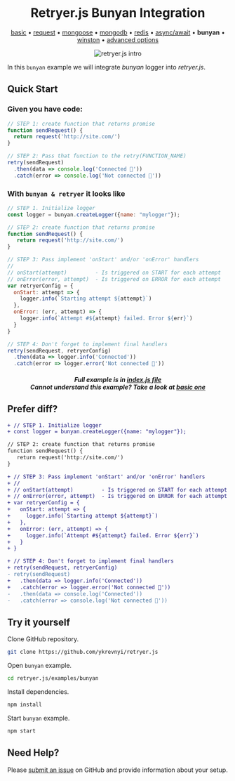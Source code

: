 
<h1 align="center">Retryer.js Bunyan Integration</h1>

<p align="center">
  <a href="https://github.com/ykrevnyi/retryer.js/tree/master/examples/basic/">basic</a> &bull;
  <a href="https://github.com/ykrevnyi/retryer.js/tree/master/examples/request/">request</a> &bull;
  <a href="https://github.com/ykrevnyi/retryer.js/tree/master/examples/mongoose/">mongoose</a> &bull;
  <a href="https://github.com/ykrevnyi/retryer.js/tree/master/examples/mongodb/">mongodb</a> &bull;
  <a href="https://github.com/ykrevnyi/retryer.js/tree/master/examples/redis/">redis</a> &bull;
  <a href="https://github.com/ykrevnyi/retryer.js/tree/master/examples/async-await/">async/await</a> &bull;
  <b>bunyan</b> &bull;
  <a href="https://github.com/ykrevnyi/retryer.js/tree/master/examples/winston/">winston</a> &bull;
  <a href="https://github.com/ykrevnyi/retryer.js/tree/master/examples/advanced-options/">advanced options</a>
</p>

<p align="center">
  <img src="https://github.com/ykrevnyi/retryer.js/blob/master/assets/retryer-v1.5.1.gif" alt="retryer.js intro"/>
</p>

In this `bunyan` example we will integrate *bunyan* logger into *retryer.js*.

## Quick Start

### Given you have code:

```javascript
// STEP 1: create function that returns promise
function sendRequest() {
  return request('http://site.com/')
}

// STEP 2: Pass that function to the retry(FUNCTION_NAME)
retry(sendRequest)
  .then(data => console.log('Connected 🎉'))
  .catch(error => console.log('Not connected 🤷‍'))
```

### With `bunyan & retryer` it looks like
```javascript
// STEP 1. Initialize logger
const logger = bunyan.createLogger({name: "mylogger"});

// STEP 2: create function that returns promise
function sendRequest() {
   return request('http://site.com/')
}

// STEP 3: Pass implement 'onStart' and/or 'onError' handlers
// 
// onStart(attempt)         - Is triggered on START for each attempt
// onError(error, attempt)  - Is triggered on ERROR for each attempt
var retryerConfig = {
  onStart: attempt => {
    logger.info(`Starting attempt ${attempt}`)
  },
  onError: (err, attempt) => {
    logger.info(`Attempt #${attempt} failed. Error ${err}`)
  }
}

// STEP 4: Don't forget to implement final handlers
retry(sendRequest, retryerConfig)
  .then(data => logger.info('Connected'))
  .catch(error => logger.error('Not connected 🤷‍'))

```
<h5 align="center">Full example is in <a href="https://github.com/ykrevnyi/retryer.js/tree/master/examples/bunyan/index.js">index.js file</a><br>Cannot understand this example? Take a look at <a href="https://github.com/ykrevnyi/retryer.js/tree/master/examples/basic/">basic one</a></h5>

## Prefer diff?
```diff
+ // STEP 1. Initialize logger
+ const logger = bunyan.createLogger({name: "mylogger"});

// STEP 2: create function that returns promise
function sendRequest() {
   return request('http://site.com/')
}

+ // STEP 3: Pass implement 'onStart' and/or 'onError' handlers
+ // 
+ // onStart(attempt)         - Is triggered on START for each attempt
+ // onError(error, attempt)  - Is triggered on ERROR for each attempt
+ var retryerConfig = {
+   onStart: attempt => {
+     logger.info(`Starting attempt ${attempt}`)
+   },
+   onError: (err, attempt) => {
+     logger.info(`Attempt #${attempt} failed. Error ${err}`)
+   }
+ }

+ // STEP 4: Don't forget to implement final handlers
+ retry(sendRequest, retryerConfig)
- retry(sendRequest)
+   .then(data => logger.info('Connected'))
+   .catch(error => logger.error('Not connected 🤷‍'))
-   .then(data => console.log('Connected'))
-   .catch(error => console.log('Not connected 🤷‍'))

```

## Try it yourself
Clone GitHub repository.
```bash
git clone https://github.com/ykrevnyi/retryer.js
```

Open `bunyan` example.
```bash
cd retryer.js/examples/bunyan
```

Install dependencies.
```bash
npm install
```

Start `bunyan` example.
```bash
npm start
```

## Need Help?
Please [submit an issue](https://github.com/ykrevnyi/retryer.js/issues) on GitHub and provide information about your setup.
